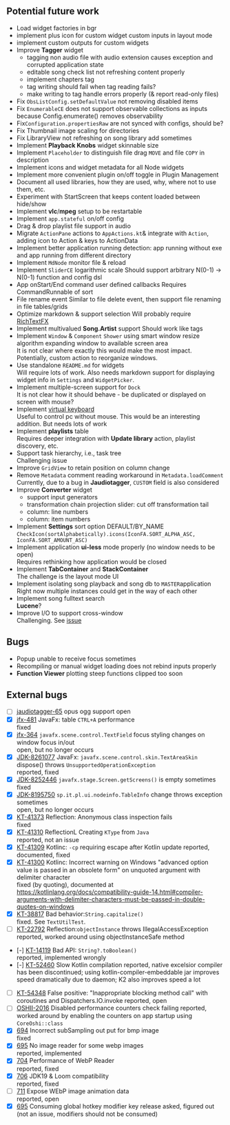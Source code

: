 ## Potential future work

- Load widget factories in bgr
- implement plus icon for custom widget custom inputs in layout mode
- implement custom outputs for custom widgets
- Improve **Tagger** widget
  - tagging non audio file with audio extension causes exception and corrupted application state
  - editable song check list not refreshing content properly
  - implement chapters tag
  - tag writing should fail when tag reading fails?
  - make writing to tag handle errors properly (& report read-only files)
- Fix `ObsListConfig.setDefaultValue` not removing disabled items
- Fix `EnumerableCE` does not support observable collections as inputs because Config.enumerate() removes observability
- Fix`Configuration.propertiesRaw` are not synced with configs, should be?
- Fix Thumbnail image scaling for directories
- Fix LibraryView not refreshing on song library add sometimes
- Implement **Playback Knobs** widget skinnable size
- Implement `Placeholder` to distinguish file drag `MOVE` and file `COPY` in description
- Implement icons and widget metadata for all Node widgets
- Implement more convenient plugin on/off toggle in Plugin Management
- Document all used libraries, how they are used, why, where not to use them, etc.
- Experiment with StartScreen that keeps content loaded between hide/show
- Implement **vlc**/**mpeg** setup to be restartable
- Implement `app.stateful` on/off config
- Drag & drop playlist file support in audio
- Migrate `ActionPane`  actions to `AppActions.kt`& integrate with `Action`, adding icon to Action & keys to ActionData 
- Implement better application running detection: app running without exe and app running from different directory
- Implement `MdNode` monitor file & reload
- Implement `SliderCE` logarithmic scale
  Should support arbitrary N(0-1) -> N(0-1) function and config dsl
- App onStart/End command user defined callbacks
  Requires CommandRunnable of sort
- File rename event
  Similar to file delete event, then support file renaming in file tables/grids 
- Optimize markdown & support selection
  Will probably require [RichTextFX](https://github.com/FXMisc/RichTextFX)
- Implement multivalued **Song.Artist** support
  Should work like tags
- Implement `Window` & `Component` `Shower` using smart window resize algorithm expanding window to available screen area  
  It is not clear where exactly this would make the most impact. Potentially, custom action to reorganize windows.
- Use standalone `README.md` for widgets  
  Will require lots of work. Also needs markdown support for displaying widget info in `Settings` and `WidgetPicker`.
- Implement multiple-screen support for `Dock`  
  It is not clear how it should behave - be duplicated or displayed on screen with mouse?
- Implement [virtual keyboard](https://github.com/comtel2000/fx-experience)  
  Useful to control pc without mouse. This would be an interesting addition. But needs lots of work
- Implement **playlists** table  
  Requires deeper integration with **Update library** action, playlist discovery, etc.
- Support task hierarchy, i.e., task tree  
  Challenging issue
- Improve `GridView` to retain position on column change  
- Remove `Metadata` comment reading workaround in `Metadata.loadComment`  
  Currently, due to a bug in **Jaudiotagger**, `CUSTOM` field is also considered
- Improve **Converter** widget
  - support input generators
  - transformation chain projection slider: cut off transformation tail
  - column: line numbers
  - column: item numbers
- Implement **Settings** sort option DEFAULT/BY_NAME  
  `CheckIcon(sortAlphabetically).icons(IconFA.SORT_ALPHA_ASC, IconFA.SORT_AMOUNT_ASC)`
- Implement application **ui-less** mode properly (no window needs to be open)  
  Requires rethinking how application would be closed
- Implement **TabContainer** and **StackContainer**  
  The challenge is the layout mode UI
- Implement isolating song playback and song db to `MASTER`application  
  Right now multiple instances could get in the way of each other
- Implement song fulltext search  
  **Lucene**?
- Improve I/O to support cross-window  
  Challenging. See [issue](/TODO-ISSUES.md#io-ui)

## Bugs
- Popup unable to receive focus sometimes
- Recompiling or manual widget loading does not rebind inputs properly
- **Function Viewer** plotting steep functions clipped too soon

## External bugs
- [ ] [jaudiotagger-65](https://bitbucket.org/ijabz/jaudiotagger/issues/65/add-support-for-ogg-opus-format) opus ogg support
  open
- [x] [jfx-481](https://bugs.openjdk.java.net/browse/JDK-8197991) JavaFx: table `CTRL+A` performance  
  fixed
- [x] [jfx-364](https://github.com/javafxports/openjdk-jfx/issues/364) `javafx.scene.control.TextField` focus styling changes on window focus in/out  
  open, but no longer occurs
- [x] [JDK-8261077](https://bugs.java.com/bugdatabase/view_bug.do?bug_id=JDK-8261077) JavaFx: `javafx.scene.control.skin.TextAreaSkin` dispose() throws `UnsupportedOperationException`  
  reported, fixed
- [x] [JDK-8252446](https://github.com/openjdk/jfx/pull/295) `javafx.stage.Screen.getScreens()` is empty sometimes  
  fixed
- [x] [JDK-8195750](https://bugs.openjdk.java.net/browse/JDK-8195750) `sp.it.pl.ui.nodeinfo.TableInfo` change throws exception sometimes  
  open, but no longer occurs
- [x] [KT-41373](https://youtrack.jetbrains.com/issue/KT-41373) Reflection: Anonymous class inspection fails  
  fixed
- [x] [KT-41310](https://youtrack.jetbrains.com/issue/KT-41310) ReflectionL Creating `KType` from `Java`  
  reported, not an issue
- [x] [KT-41309](https://youtrack.jetbrains.com/issue/KT-41309) Kotlinc: `-cp`  requiring escape after Kotlin update
  reported, documented, fixed
- [x] [KT-41300](https://youtrack.jetbrains.com/issue/KT-41300) Kotlinc: Incorrect warning on Windows "advanced option value is passed in an obsolete form" on unquoted argument with delimiter character  
  fixed (by quoting), documented at https://kotlinlang.org/docs/compatibility-guide-14.html#compiler-arguments-with-delimiter-characters-must-be-passed-in-double-quotes-on-windows
- [x] [KT-38817](https://youtrack.jetbrains.com/issue/KT-38817) Bad behavior:`String.capitalize()`  
  fixed. See `TextUtilTest`.
- [ ] [KT-22792](https://youtrack.jetbrains.com/issue/KT-22792) Reflection:`objectInstance` throws IllegalAccessException  
  reported, worked around using objectInstanceSafe method
- [-] [KT-14119](https://youtrack.jetbrains.com/issue/KT-14119) Bad API: `String?.toBoolean()`  
  reported, implemented wrongly
- [-] [KT-52460](https://youtrack.jetbrains.com/issue/KT-52460) Slow Kotlin compilation
  reported, native excelsior compiler has been discontinued; using kotlin-compiler-embeddable jar improves speed dramatically due to daemon; K2 also improves speed a lot 
- [ ] [KT-54348](https://youtrack.jetbrains.com/issue/KT-54348) False positive: "Inappropriate blocking method call" with coroutines and Dispatchers.IO.invoke
  reported, open
- [ ] [OSHII-2016](https://github.com/oshi/oshi/pull/2016/files) Disabled performance counters check failing
  reported, worked around by enabling the counters on app startup using `CoreOshi::class`
- [x] [694](https://github.com/haraldk/TwelveMonkeys/issues/694) Incorrect subSampling out put for bmp image  
  fixed
- [x] [695](https://github.com/haraldk/TwelveMonkeys/issues/695) No image reader for some webp images  
  reported, implemented
- [x] [704](https://github.com/haraldk/TwelveMonkeys/issues/704) Performance of WebP Reader  
  reported, fixed
- [x] [706](https://github.com/haraldk/TwelveMonkeys/issues/706) JDK19 & Loom compatibility  
  reported, fixed
- [ ] [711](https://github.com/haraldk/TwelveMonkeys/issues/711) Expose WEbP image animation data  
  reported, open
- [x] [695](https://github.com/kwhat/jnativehook/issues/420) Consuming global hotkey modifier key release
  asked, figured out (not an issue, modifiers should not be consumed)